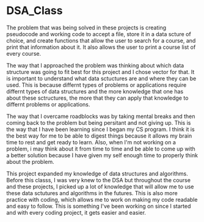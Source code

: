 # DSA_Class

The problem that was being solved in these projects is creating pseudocode and working code to accept a file, store it in a data scture of choice, and create functions that allow the user to search for a course, and print that information about it. It also allows the user to print a course list of every course.

The way that I approached the problem was thinking about which data structure was going to fit best for this project and I chose vector for that. It is important to understand what data sctuctures are and where they can be used. This is because differnt types of problems or applications require differnt types of data structures and the more knowledge that one has about these sctructures, the more that they can apply that knowledge to differnt problems or applications. 

The way that I overcame roadblocks was by taking mental breaks and then coming back to the problem but being persitant and not giving up. This is the way that I have been learning since I began my CS program. I think it is the best way for me to be able to digest things because it allows my brain time to rest and get ready to learn. Also, when I'm not working on a problem, i may think about it from time to time and be able to come up with a better solution because I have given my self enough time to properly think about the problem.

This project expanded my knowledge of data structures and algorithms. Before this classs, I was very knew to the DSA but throughout the course and these projects, I picked up a lot of knowledge that will allow me to use these data sctutures and algorithms in the futures. This is also more practice with coding, which allows me to work on making my code readable and easy to follow. This is something I've been working on since I started and with every coding project, it gets easier and easier. 



